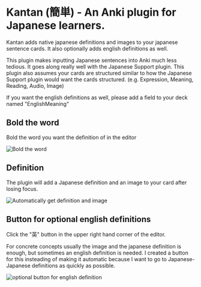 Kantan (簡単) - An Anki plugin for Japanese learners.
==================

Kantan adds native japanese definitions and images to your japanese sentence cards. It also optionally adds english definitions as well. 

This plugin makes inputting Japanese sentences into Anki much less tedious. It goes along really well with the Japanese Support plugin. This plugin also assumes your cards are structured similar to how the Japanese Support plugin would want the cards structured. (e.g. Expression, Meaning, Reading, Audio, Image)

If you want the english definitions as well, please add a field to your deck named "EnglishMeaning"

Bold the word
-------------

Bold the word you want the definition of in the editor

![Bold the word](https://raw.github.com/dprize/kantan-anki-plugin/master/how/bold.jpg)

Definition
-------------

The plugin will add a Japanese definition and an image to your card after losing focus.

![Automatically get definition and image](https://raw.github.com/dprize/kantan-anki-plugin/master/how/automatically.jpg)

Button for optional english definitions
-------------

Click the "英" button in the upper right hand corner of the editor.

For concrete concepts usually the image and the japanese definition is enough, but sometimes an english definition is needed. I created a button for this insteading of making it automatic because I want to go to Japanese-Japanese definitions as quickly as possible.

![optional button for english definition](https://raw.github.com/dprize/kantan-anki-plugin/master/how/english.jpg)